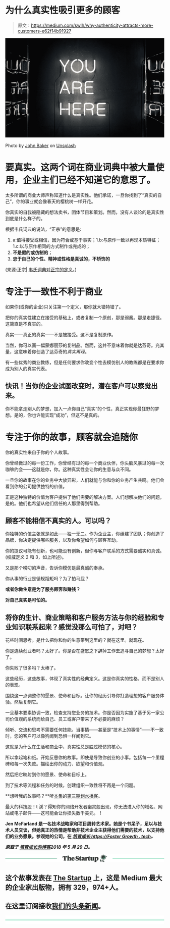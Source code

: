 # 为什么真实性吸引更多的顾客

> 原文：<https://medium.com/swlh/why-authenticity-attracts-more-customers-e62f14b91927>

![](img/10dc2b76ca2591fb6a89fff5a16ae575.png)

Photo by [John Baker](https://unsplash.com/photos/3To9V42K0Ag?utm_source=unsplash&utm_medium=referral&utm_content=creditCopyText) on [Unsplash](https://unsplash.com/search/photos/you-are-here?utm_source=unsplash&utm_medium=referral&utm_content=creditCopyText)

# 要真实。这两个词在商业词典中被大量使用，企业主们已经不知道它的意思了。

太多所谓的商业大师声称知道什么是真实性。他们承诺，一旦你找到了“真实的自己”，你的事业就会像春天的樱桃树一样开花。

你真实的自我被隐藏的想法卖书，团体节目和策划。然而，没有人谈论的是真实性到底是什么样子的。

根据韦氏词典的说法，“正宗”的意思是:

1.  a:值得接受或相信，因为符合或基于事实；1.b:与原作一致以再现本质特征；1.c:以与原作相同的方式制作或完成的；
2.  **不是假的或仿制的**；
3.  **忠于自己的个性、精神或性格是真诚的，不矫饰的**

(来源:正宗| [韦氏词典对正宗的定义](https://www.merriam-webster.com/dictionary/authentic)。)

# 专注于一致性不利于商业

如果你(或你的企业)只关注第一个定义，那你就大错特错了。

把你的真实性建立在接受的基础上，或者复制一个原创，那是弱酱。那是走捷径。这简直是不真实的。

真实——真正的真实——不是被接受。这不是复制原作。

当然，你可以画一幅蒙娜丽莎的复制品。然而，这并不意味着你就是达芬奇。充其量，这意味着你创造了达芬奇的*真实再现*。

有一些优秀的商业教练，但是任何要求你改变个性去模仿别人的教练都是在要求你成为别人的真实代表。

## **快讯！当你的企业试图改变时，潜在客户可以察觉出来。**

你不能拿走别人的梦想，加入一点你自己“真实”的个性，真正实现你最狂野的梦想。是的，你也许能实现“成功”，但这不是真的。

# 专注于你的故事，顾客就会追随你

你的真实性来自于你的个人故事。

你曾经做过的每一份工作，你曾经有过的每一个商业伙伴，你头脑风暴过的每一次咖啡约会——这就是你，你。这种真实性会让你的生意与众不同。

一旦你的故事在你的业务中大放异彩，人们就能与你和你的业务产生共鸣。他们会看到你的公司提供独特的价值。

正是这种独特的价值为客户提供了他们需要的解决方案。人们想解决他们的问题，是的。他们也希望从他们信任的人那里得到帮助。

## 顾客不能相信不真实的人。可以吗？

你独特的价值主张就是如此——独一无二。作为企业主，你组建了团队；你创造了品牌，你决定提供哪些服务，以及你希望如何与顾客互动。

你的提议可能有创新，也可能没有创新，但你与客户联系的方式需要诚实和真诚。(权威定义 2 和 3，如上所述)。

又是那个唠叨的声音，告诉你模仿是最真诚的奉承。

你从事的行业是循规蹈矩吗？为了拍马屁？

**或者你做生意是为了服务顾客和赚钱？**

**对自己真实是可怕的。**

## 将你的生计、商业策略和客户服务方法与你的经验和专业知识联系起来？感觉没那么可怕了，对吧？

花些时间思考。是什么把你和你的生意带到这里的？就在这里。就现在。

你是连续创业者吗？太好了。你是否在盛怒之下辞掉工作去追寻自己的梦想？太好了。

你失败了很多吗？太棒了。

这些经历，这些故事，体现了真实性的经典定义。这是你真实的性格，而不是别人的表现。

围绕这一点调整你的愿景、使命和目标。让你的经历引导你打造理想的客户服务体验。然后复制它。

一旦基本要素协调一致，检查支持您业务的技术。你是否因为实施了基于另一家公司价值观的系统而给自己、员工或客户带来了不必要的麻烦？

倾听、交流和思考不需要任何技能。当事情——甚至是“技术上的事情”——不一致时，您的客户可以像狗闻到恐惧一样闻到它。

这就是为什么在生活和商业中，真实性总是胜过模仿的核心。

所以拿起笔和纸。开始反思你的故事。即使是导致你创业的小事。包括每一个里程碑和每一次失败。描绘出你的动力、欲望和价值观。

然后把它映射到你的愿景、使命和目标上。

到了技术等流程和任务的时候，创建组织一致性将不再是一个问题。

**想听我的故事吗？**听[本集](https://simplecast.com/s/98f8bfcb)的[第三期划水播客](http://thirdpaddle.com)。

最大的科技股！t 溪？得知你的网络开发者幽灵般出现，你无法进入你的域名、网站或电子邮件——这可能会让你损失数千美元。[](https://fostergrowth.tech/account-ownership-checklist)****！****

**Jen McFarland 是一名技术战略家和项目周转艺术家。她是个书呆子，足以与技术人员交谈，但她真正的热情是帮助非技术企业主获得他们需要的技术，以支持他们的业务愿景。参观她的公司，在 [*培育成长 https://Foster Growth . tech*](https://fostergrowth.tech)*。***

***原载于* [*培育成长的博客*](https://fostergrowth.tech/why-authenticity-attracts-customers)*2018 年 5 月 29 日。***

**[![](img/308a8d84fb9b2fab43d66c117fcc4bb4.png)](https://medium.com/swlh)**

## **这个故事发表在 [The Startup](https://medium.com/swlh) 上，这是 Medium 最大的企业家出版物，拥有 329，974+人。**

## **在这里订阅接收[我们的头条新闻](http://growthsupply.com/the-startup-newsletter/)。**

**[![](img/b0164736ea17a63403e660de5dedf91a.png)](https://medium.com/swlh)**